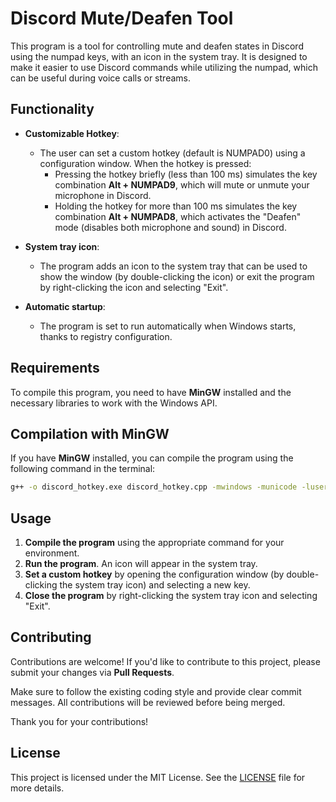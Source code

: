 # Discord Mute/Deafen Tool

This program is a tool for controlling mute and deafen states in Discord using the numpad keys, with an icon in the system tray. It is designed to make it easier to use Discord commands while utilizing the numpad, which can be useful during voice calls or streams.

## Functionality

- **Customizable Hotkey**:
  - The user can set a custom hotkey (default is NUMPAD0) using a configuration window. When the hotkey is pressed:
    - Pressing the hotkey briefly (less than 100 ms) simulates the key combination **Alt + NUMPAD9**, which will mute or unmute your microphone in Discord.
    - Holding the hotkey for more than 100 ms simulates the key combination **Alt + NUMPAD8**, which activates the "Deafen" mode (disables both microphone and sound) in Discord.

- **System tray icon**:
  - The program adds an icon to the system tray that can be used to show the window (by double-clicking the icon) or exit the program by right-clicking the icon and selecting "Exit".

- **Automatic startup**:
  - The program is set to run automatically when Windows starts, thanks to registry configuration.

## Requirements

To compile this program, you need to have **MinGW** installed and the necessary libraries to work with the Windows API.

## Compilation with MinGW

If you have **MinGW** installed, you can compile the program using the following command in the terminal:

```bash
g++ -o discord_hotkey.exe discord_hotkey.cpp -mwindows -municode -luser32 -lshell32 -ladvapi32 -lcomctl32
``` 

## Usage

1. **Compile the program** using the appropriate command for your environment.
2. **Run the program**. An icon will appear in the system tray.
3. **Set a custom hotkey** by opening the configuration window (by double-clicking the system tray icon) and selecting a new key.
4. **Close the program** by right-clicking the system tray icon and selecting "Exit".

## Contributing

Contributions are welcome! If you'd like to contribute to this project, please submit your changes via **Pull Requests**. 

Make sure to follow the existing coding style and provide clear commit messages. All contributions will be reviewed before being merged.

Thank you for your contributions!

## License

This project is licensed under the MIT License. See the [LICENSE](LICENSE) file for more details.
